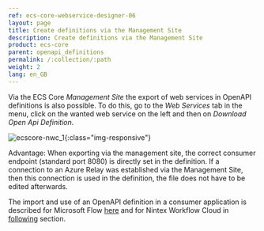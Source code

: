 ```yaml
---
ref: ecs-core-webservice-designer-06
layout: page
title: Create definitions via the Management Site
description: Create definitions via the Management Site
product: ecs-core
parent: openapi_definitions
permalink: /:collection/:path
weight: 2
lang: en_GB
---
```


Via the ECS Core *Management Site* the export of web services in OpenAPI definitions is also possible. To do this, go to the *Web Services* tab in the menu, click on the wanted web service on the left and then on *Download Open Api Definition*.

![ecscore-nwc_1](/img/content/ecscore-wsd_25.png){:class="img-responsive"} 

Advantage: When exporting via the management site, the correct consumer endpoint (standard port 8080) is directly set in the definition. If a connection to an Azure Relay was established via the Management Site, then this connection is used in the definition, the file does not have to be edited afterwards.


The import and use of an OpenAPI definition in a consumer application is described for Microsoft Flow [here](../../integration_with_office_365/integration_with_microsoft_flow) and for Nintex Workflow Cloud in [following](../../integration_with_nintex/nintex_workflow_cloud) section.